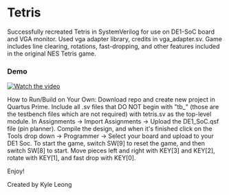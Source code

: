 # Tetris

Successfully recreated Tetris in SystemVerilog for use on DE1-SoC board and VGA monitor. Used vga adapter library, credits in vga_adapter.sv.
Game includes line clearing, rotations, fast-dropping, and other features included in the original NES Tetris game.

### Demo
[![Watch the video](https://img.youtube.com/vi/U0KNt0yqEvo/0.jpg)](https://youtube.com/shorts/U0KNt0yqEvo?si=VbXQbLx3mzL5n5Wa)

How to Run/Build on Your Own:
Download repo and create new project in Quartus Prime. Include all .sv files that DO NOT begin with "tb_" (those are the testbench files which are not required) with tetris.sv as the top-level module.
In Assignments -> Import Assignments -> Upload the DE1_SoC.qsf file (pin planner).
Compile the design, and when it's finished click on the Tools drop down -> Programmer -> Select your board and upload to your DE1 Soc. 
To start the game, switch SW[9] to reset the game, and then switch SW[8] to start. Move pieces left and right with KEY[3] and KEY[2], rotate with KEY[1], and fast drop with KEY[0].

Enjoy!

Created by Kyle Leong
